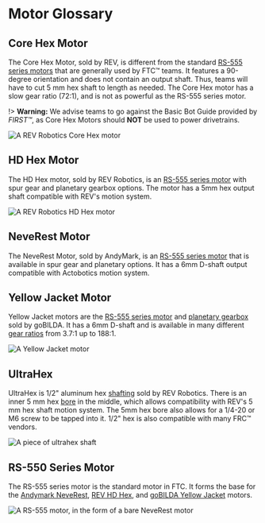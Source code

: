 # Motor Glossary

## Core Hex Motor
The Core Hex Motor, sold by REV, is different from the standard [RS-555 series motors](#rs-550-series-motor) that are generally used by FTC™ teams. It features a 90-degree orientation and does not contain an output shaft. Thus, teams will have to cut 5 mm hex shaft to length as needed. The Core Hex motor has a slow gear ratio (72:1), and is not as powerful as the RS-555 series motor.

!> **Warning:** We advise teams to go against the Basic Bot Guide provided by *FIRST™*, as Core Hex Motors should **NOT** be used to power drivetrains.

![A REV Robotics Core Hex motor](https://dd8f408.webp.ee/core-hex.jpg)

## HD Hex Motor
The HD Hex motor, sold by REV Robotics, is an [RS-555 series motor](#rs-550-series-motor) with spur gear and planetary gearbox options. The motor has a 5mm hex output shaft compatible with REV's motion system.

![A REV Robotics HD Hex motor](https://dd8f408.webp.ee/hd-hex-motor.jpg)

## NeveRest Motor
The NeveRest Motor, sold by AndyMark, is an [RS-555 series motor](#rs-550-series-motor) that is available in spur gear and planetary options. It has a 6mm D-shaft output compatible with Actobotics motion system.

## Yellow Jacket Motor
Yellow Jacket motors are the [RS-555 series motor](#rs-550-series-motor) and [planetary gearbox](#planetary-gear) sold by goBILDA. It has a 6mm D-shaft and is available in many different [gear ratios](#gear-reduction) from 3.7:1 up to 188:1.

![A Yellow Jacket motor](https://dd8f408.webp.ee/yellow-jacket.jpg)

## UltraHex
UltraHex is 1/2" aluminum hex [shafting](#shaft) sold by REV Robotics. There is an inner 5 mm hex [bore](#bore) in the middle, which allows compatibility with REV's 5 mm hex shaft motion system. The 5mm hex bore also allows for a 1/4-20 or M6 screw to be tapped into it. 1/2" hex is also compatible with many FRC™ vendors.

![A piece of ultrahex shaft](https://dd8f408.webp.ee/ultrahex.jpg)

## RS-550 Series Motor
The RS-555 series motor is the standard motor in FTC. It forms the base for the [Andymark NeveRest](#neverest-motor), [REV HD Hex](#hd-hex-motor), and [goBILDA Yellow Jacket](#yellow-jacket-motor) motors.

![A RS-555 motor, in the form of a bare NeveRest motor](https://dd8f408.webp.ee/rs-550-series-motor.jpg)
